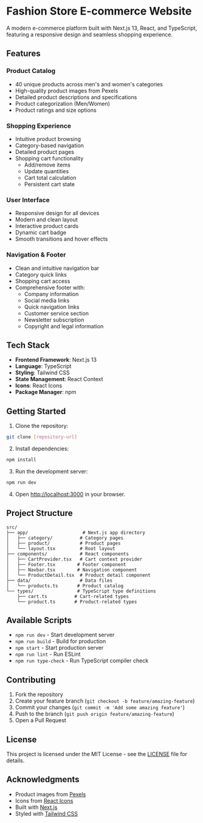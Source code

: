 # Fashion Store E-commerce Website

A modern e-commerce platform built with Next.js 13, React, and TypeScript, featuring a responsive design and seamless shopping experience.

## Features

### Product Catalog
- 40 unique products across men's and women's categories
- High-quality product images from Pexels
- Detailed product descriptions and specifications
- Product categorization (Men/Women)
- Product ratings and size options

### Shopping Experience
- Intuitive product browsing
- Category-based navigation
- Detailed product pages
- Shopping cart functionality
  - Add/remove items
  - Update quantities
  - Cart total calculation
  - Persistent cart state

### User Interface
- Responsive design for all devices
- Modern and clean layout
- Interactive product cards
- Dynamic cart badge
- Smooth transitions and hover effects

### Navigation & Footer
- Clean and intuitive navigation bar
- Category quick links
- Shopping cart access
- Comprehensive footer with:
  - Company information
  - Social media links
  - Quick navigation links
  - Customer service section
  - Newsletter subscription
  - Copyright and legal information

## Tech Stack

- **Frontend Framework**: Next.js 13
- **Language**: TypeScript
- **Styling**: Tailwind CSS
- **State Management**: React Context
- **Icons**: React Icons
- **Package Manager**: npm

## Getting Started

1. Clone the repository:
```bash
git clone [repository-url]
```

2. Install dependencies:
```bash
npm install
```

3. Run the development server:
```bash
npm run dev
```

4. Open [http://localhost:3000](http://localhost:3000) in your browser.

## Project Structure

```
src/
├── app/                    # Next.js app directory
│   ├── category/          # Category pages
│   ├── product/           # Product pages
│   └── layout.tsx         # Root layout
├── components/            # React components
│   ├── CartProvider.tsx   # Cart context provider
│   ├── Footer.tsx        # Footer component
│   ├── Navbar.tsx        # Navigation component
│   └── ProductDetail.tsx  # Product detail component
├── data/                  # Data files
│   └── products.ts       # Product catalog
└── types/                # TypeScript type definitions
    ├── cart.ts          # Cart-related types
    └── product.ts       # Product-related types
```

## Available Scripts

- `npm run dev` - Start development server
- `npm run build` - Build for production
- `npm start` - Start production server
- `npm run lint` - Run ESLint
- `npm run type-check` - Run TypeScript compiler check

## Contributing

1. Fork the repository
2. Create your feature branch (`git checkout -b feature/amazing-feature`)
3. Commit your changes (`git commit -m 'Add some amazing feature'`)
4. Push to the branch (`git push origin feature/amazing-feature`)
5. Open a Pull Request

## License

This project is licensed under the MIT License - see the [LICENSE](LICENSE) file for details.

## Acknowledgments

- Product images from [Pexels](https://www.pexels.com/)
- Icons from [React Icons](https://react-icons.github.io/react-icons/)
- Built with [Next.js](https://nextjs.org/)
- Styled with [Tailwind CSS](https://tailwindcss.com/)
